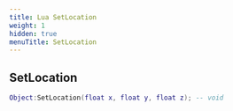 ```yaml
---
title: Lua SetLocation
weight: 1
hidden: true
menuTitle: SetLocation
---
```

## SetLocation
```lua
Object:SetLocation(float x, float y, float z); -- void
```
